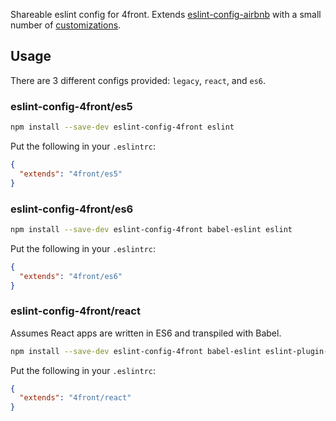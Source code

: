 Shareable eslint config for 4front. Extends [eslint-config-airbnb](https://github.com/airbnb/javascript/tree/master/packages/eslint-config-airbnb) with a small number of [customizations](https://github.com/4front/eslint-config-4front/blob/master/custom.js).

## Usage

There are 3 different configs provided: `legacy`, `react`, and `es6`.

### eslint-config-4front/es5

~~~sh
npm install --save-dev eslint-config-4front eslint
~~~

Put the following in your `.eslintrc`:

~~~json
{
  "extends": "4front/es5"
}
~~~

### eslint-config-4front/es6

~~~sh
npm install --save-dev eslint-config-4front babel-eslint eslint
~~~

Put the following in your `.eslintrc`:

~~~json
{
  "extends": "4front/es6"
}
~~~

### eslint-config-4front/react

Assumes React apps are written in ES6 and transpiled with Babel.

~~~sh
npm install --save-dev eslint-config-4front babel-eslint eslint-plugin-react eslint
~~~

Put the following in your `.eslintrc`:

~~~json
{
  "extends": "4front/react"
}
~~~
